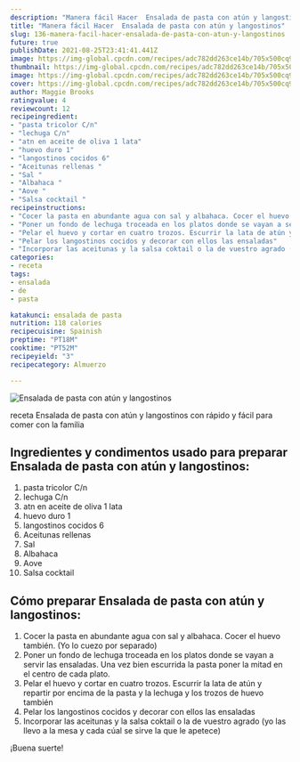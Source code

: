 ```yaml
---
description: "Manera fácil Hacer  Ensalada de pasta con atún y langostinos"
title: "Manera fácil Hacer  Ensalada de pasta con atún y langostinos"
slug: 136-manera-facil-hacer-ensalada-de-pasta-con-atun-y-langostinos
future: true
publishDate: 2021-08-25T23:41:41.441Z
image: https://img-global.cpcdn.com/recipes/adc782dd263ce14b/705x500cq90/ensalada-de-pasta-con-atun-y-langostinos-foto-principal.jpg
thumbnail: https://img-global.cpcdn.com/recipes/adc782dd263ce14b/705x500cq90/ensalada-de-pasta-con-atun-y-langostinos-foto-principal.jpg
image: https://img-global.cpcdn.com/recipes/adc782dd263ce14b/705x500cq90/ensalada-de-pasta-con-atun-y-langostinos-foto-principal.jpg
cover: https://img-global.cpcdn.com/recipes/adc782dd263ce14b/705x500cq90/ensalada-de-pasta-con-atun-y-langostinos-foto-principal.jpg
author: Maggie Brooks
ratingvalue: 4
reviewcount: 12
recipeingredient:
- "pasta tricolor C/n"
- "lechuga C/n"
- "atn en aceite de oliva 1 lata"
- "huevo duro 1"
- "langostinos cocidos 6"
- "Aceitunas rellenas "
- "Sal "
- "Albahaca "
- "Aove "
- "Salsa cocktail "
recipeinstructions:
- "Cocer la pasta en abundante agua con sal y albahaca. Cocer el huevo también. (Yo lo cuezo por separado)"
- "Poner un fondo de lechuga troceada en los platos donde se vayan a servir las ensaladas. Una vez bien escurrida la pasta poner la mitad en el centro de cada plato."
- "Pelar el huevo y cortar en cuatro trozos. Escurrir la lata de atún y repartir por encima de la pasta y la lechuga y los trozos de huevo también"
- "Pelar los langostinos cocidos y decorar con ellos las ensaladas"
- "Incorporar las aceitunas y la salsa coktail o la de vuestro agrado (yo las llevo a la mesa y cada cúal se sirve la que le apetece)"
categories:
- receta
tags:
- ensalada
- de
- pasta

katakunci: ensalada de pasta 
nutrition: 118 calories
recipecuisine: Spainish
preptime: "PT18M"
cooktime: "PT52M"
recipeyield: "3"
recipecategory: Almuerzo

---
```



![Ensalada de pasta con atún y langostinos](https://img-global.cpcdn.com/recipes/adc782dd263ce14b/705x500cq90/ensalada-de-pasta-con-atun-y-langostinos-foto-principal.jpg)

receta Ensalada de pasta con atún y langostinos con rápido y fácil para comer con la familia

<!--inarticleads1-->

## Ingredientes y condimentos usado para preparar Ensalada de pasta con atún y langostinos:

1. pasta tricolor C/n
1. lechuga C/n
1. atn en aceite de oliva 1 lata
1. huevo duro 1
1. langostinos cocidos 6
1. Aceitunas rellenas 
1. Sal 
1. Albahaca 
1. Aove 
1. Salsa cocktail 



<!--inarticleads2-->

## Cómo preparar Ensalada de pasta con atún y langostinos:

1. Cocer la pasta en abundante agua con sal y albahaca. Cocer el huevo también. (Yo lo cuezo por separado)
1. Poner un fondo de lechuga troceada en los platos donde se vayan a servir las ensaladas. Una vez bien escurrida la pasta poner la mitad en el centro de cada plato.
1. Pelar el huevo y cortar en cuatro trozos. Escurrir la lata de atún y repartir por encima de la pasta y la lechuga y los trozos de huevo también
1. Pelar los langostinos cocidos y decorar con ellos las ensaladas
1. Incorporar las aceitunas y la salsa coktail o la de vuestro agrado (yo las llevo a la mesa y cada cúal se sirve la que le apetece)



¡Buena suerte!

